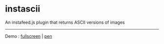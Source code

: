 # instascii
An instafeed.js plugin that returns ASCII versions of images



--- 

Demo : [fullscreen](http://codepen.io/LukyVj/fullscreen/obapgx/) | [pen](http://codepen.io/LukyVj/pen/obapgx/)
